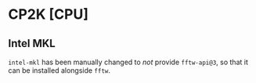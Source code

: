 # CP2K [CPU]

## Intel MKL

`intel-mkl` has been manually changed to *not* provide `fftw-api@3`, so that it can be installed alongside `fftw`.
